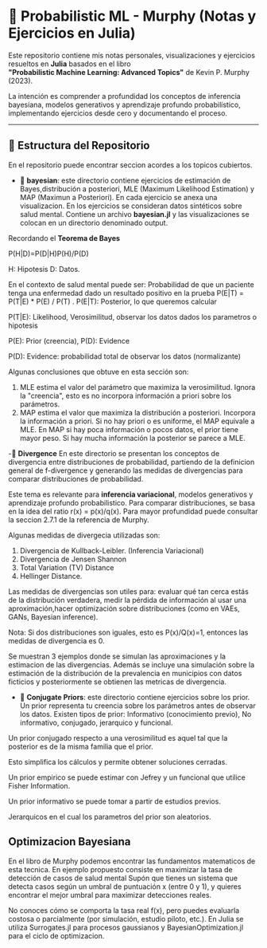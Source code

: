 # 📘 Probabilistic ML - Murphy (Notas y Ejercicios en Julia)

Este repositorio contiene mis notas personales, visualizaciones y ejercicios resueltos en **Julia** basados en el libro  
**"Probabilistic Machine Learning: Advanced Topics"** de Kevin P. Murphy (2023).

La intención es comprender a profundidad los conceptos de inferencia bayesiana, modelos generativos y aprendizaje profundo probabilístico, implementando ejercicios desde cero y documentando el proceso.

---

## 📂 Estructura del Repositorio

En el repositorio puede encontrar seccion acordes a los topicos cubiertos.
- 📂 **bayesian**: este directorio contiene ejercicios de estimación de Bayes,distribución a posteriori, MLE (Maximum Likelihood Estimation) y MAP (Maximun a Posteriori). En cada ejercicio se anexa una visualizacion. En los ejercicios se consideran datos sintéticos sobre salud mental. Contiene un archivo **bayesian.jl** y las visualizaciones se colocan en un directorio denominado output.

Recordando el **Teorema de Bayes**

P(H|D)=P(D|H)P(H)/P(D)

H: Hipotesis
D: Datos.

En el contexto de salud mental puede ser:
Probabilidad de que un paciente tenga una enfermedad dado un resultado positivo en la prueba
 P(E|T) = P(T|E) * P(E) / P(T)
 . 
P(E|T): Posterior, lo que queremos calcular

P(T|E): Likelihood, Verosimilitud, observar los datos dados los parametros o hipotesis 

P(E): Prior (creencia), P(D): Evidence

P(D): Evidence: probabilidad total de observar los datos (normalizante)

Algunas conclusiones que obtuve en esta sección son:
1. MLE estima el valor del parámetro que maximiza la verosimilitud. Ignora la "creencia", esto es no incorpora información a priori sobre los parámetros.
2. MAP estima el valor que maximiza la distribución a posteriori. Incorpora la información a priori. Si no hay priori o es uniforme, el MAP equivale a MLE. En MAP si hay poca información o pocos datos, el prior tiene mayor peso. Si hay mucha información la posterior se parece a MLE.

-📂 **Divergence** En este directorio se presentan los conceptos de divergencia entre distribuciones de probabilidad, partiendo de la definicion general de f-divergence y generando las medidas de divergencias para comparar distribuciones de probabilidad.

Este tema es relevante para **inferencia variacional**, modelos generativos y aprendizaje profundo probabilistico.
Para comparar distribuciones, se basa en la idea del ratio r(x) = p(x)/q(x). Para mayor profundidad puede consultar la seccion 2.7.1 de la referencia de Murphy.

Algunas medidas de divergecia utilizadas son:
1. Divergencia de Kullback-Leibler. (Inferencia Variacional) 
2. Divergencia de Jensen Shannon
3. Total Variation (TV) Distance
4. Hellinger Distance.


Las medidas de divergencias son utiles para: evaluar qué tan cerca estás de la distribución verdadera, medir la pérdida de información al usar una aproximación,hacer optimización sobre distribuciones (como en VAEs, GANs, Bayesian inference).

Nota: Si dos distribuciones son iguales, esto es P(x)/Q(x)=1, entonces las medidas de divergencia es 0.

Se muestran 3 ejemplos donde se simulan las aproximaciones y la estimacion de las divergencias. Además se incluye una simulación sobre la estimación de la distribución de la prevalencia en municipios con datos ficticios y posteriormente se obtienen las metricas de divergencia.

- 📂 **Conjugate Priors**: este directorio contiene ejercicios sobre los prior.
Un prior representa tu creencia sobre los parámetros antes de observar los datos. Existen tipos de prior: Informativo (conocimiento previo), No informativo, conjugado, jerarquico y funcional.

Un prior conjugado respecto a una verosimilitud es aquel tal que la posterior es de la misma familia que el prior.

Esto simplifica los cálculos y permite obtener soluciones cerradas.

Un prior empirico se puede estimar con Jefrey y un funcional que utilice Fisher Information.

Un prior informativo se puede tomar a partir de estudios previos.

Jerarquicos en el cual los parametros del prior son aleatorios.

## Optimizacion Bayesiana

En el libro de Murphy podemos encontrar las fundamentos matematicos de esta tecnica. 
En ejemplo propuesto consiste en maximizar la tasa de detección de casos de salud mental
Supón que tienes un sistema que detecta casos según un umbral de puntuación 
x (entre 0 y 1), y quieres encontrar el mejor umbral para maximizar detecciones reales.

No conoces cómo se comporta la tasa real f(x), pero puedes evaluarla costosa o parcialmente (por simulación, estudio piloto, etc.).
En Julia se utiliza Surrogates.jl para procesos gaussianos y BayesianOptimization.jl para el ciclo de optimizacion.
